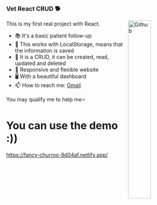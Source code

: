 ### Vet React CRUD 🐕

<img width="35%" align="right" alt="Github" src="https://c.tenor.com/41I-iMyClCgAAAAS/programmer-programming.gif" />

This is my first real project with React.

- 📚 It's a basic patient follow-up
- 💾 This works with LocalStorage, means that the information is saved
- 📝 It is a CRUD, it can be created, read, updated and deleted
- 📱 Responsive and flexible website
- 🖥️ With a beautiful dashboard
- 📫 How to reach me: [Gmail](mailto:ivancamposwainer@gmail.com)

You may qualify me to help me⭐️ 

# You can use the demo :))
https://fancy-churros-9d04af.netlify.app/
